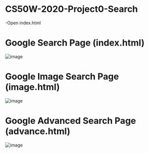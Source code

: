 # CS50W-2020-Project0-Search

-Open index.html

# Google Search Page (index.html)
![image](https://drive.google.com/uc?export=view&id=1ThCTt-opFeU_AzATPEDEPDHZ_gFusasN)

# Google Image Search Page (image.html)
![image](https://drive.google.com/uc?export=view&id=1N1GqeJXfoeDdSWRcekOqab0e7CWa_QCy)

# Google Advanced Search Page (advance.html)
![image](https://drive.google.com/uc?export=view&id=1zXpBN_-jgJmAX969pkoqsRTy_fxaLxlk)
